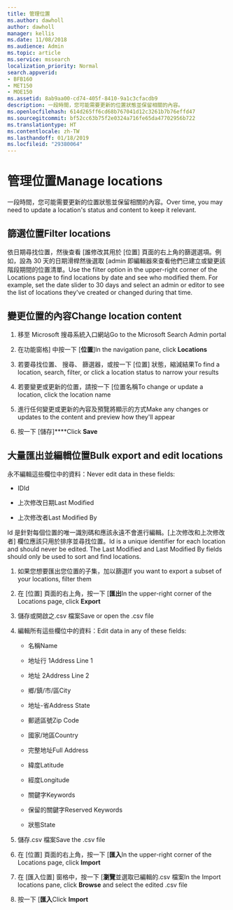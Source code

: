 ```yaml
---
title: 管理位置
ms.author: dawholl
author: dawholl
manager: kellis
ms.date: 11/08/2018
ms.audience: Admin
ms.topic: article
ms.service: mssearch
localization_priority: Normal
search.appverid:
- BFB160
- MET150
- MOE150
ms.assetid: 8ab9aa00-cd74-405f-8410-9a1c3cfacdb9
description: 一段時間，您可能需要更新的位置狀態並保留相關的內容。
ms.openlocfilehash: 614d265ff6cd68b767041d12c3261b7b76effd47
ms.sourcegitcommit: bf52cc63b75f2e0324a716fe65da47702956b722
ms.translationtype: HT
ms.contentlocale: zh-TW
ms.lasthandoff: 01/18/2019
ms.locfileid: "29380064"
---
```

# <a name="manage-locations"></a><span data-ttu-id="3af90-103">管理位置</span><span class="sxs-lookup"><span data-stu-id="3af90-103">Manage locations</span></span>

<span data-ttu-id="3af90-104">一段時間，您可能需要更新的位置狀態並保留相關的內容。</span><span class="sxs-lookup"><span data-stu-id="3af90-104">Over time, you may need to update a location's status and content to keep it relevant.</span></span> 
  
## <a name="filter-locations"></a><span data-ttu-id="3af90-105">篩選位置</span><span class="sxs-lookup"><span data-stu-id="3af90-105">Filter locations</span></span>

<span data-ttu-id="3af90-p101">依日期尋找位置，然後查看 [誰修改其用於 [位置] 頁面的右上角的篩選選項。例如，設為 30 天的日期滑桿然後選取 [admin 即編輯器來查看他們已建立或變更該階段期間的位置清單。</span><span class="sxs-lookup"><span data-stu-id="3af90-p101">Use the filter option in the upper-right corner of the Locations page to find locations by date and see who modified them. For example, set the date slider to 30 days and select an admin or editor to see the list of locations they've created or changed during that time.</span></span>
  
## <a name="change-location-content"></a><span data-ttu-id="3af90-108">變更位置的內容</span><span class="sxs-lookup"><span data-stu-id="3af90-108">Change location content</span></span>

1. <span data-ttu-id="3af90-109">移至 Microsoft 搜尋系統入口網站</span><span class="sxs-lookup"><span data-stu-id="3af90-109">Go to the Microsoft Search Admin portal</span></span>
    
2. <span data-ttu-id="3af90-110">在功能窗格] 中按一下 [**位置**]</span><span class="sxs-lookup"><span data-stu-id="3af90-110">In the navigation pane, click **Locations**</span></span>
    
3. <span data-ttu-id="3af90-111">若要尋找位置、 搜尋、 篩選器，或按一下 [位置] 狀態，縮減結果</span><span class="sxs-lookup"><span data-stu-id="3af90-111">To find a location, search, filter, or click a location status to narrow your results</span></span>
    
4. <span data-ttu-id="3af90-112">若要變更或更新的位置，請按一下 [位置名稱</span><span class="sxs-lookup"><span data-stu-id="3af90-112">To change or update a location, click the location name</span></span>
    
5. <span data-ttu-id="3af90-113">進行任何變更或更新的內容及預覽將顯示的方式</span><span class="sxs-lookup"><span data-stu-id="3af90-113">Make any changes or updates to the content and preview how they'll appear</span></span> 
    
6. <span data-ttu-id="3af90-114">按一下 [儲存]\*\*\*\*</span><span class="sxs-lookup"><span data-stu-id="3af90-114">Click **Save**</span></span>
    
## <a name="bulk-export-and-edit-locations"></a><span data-ttu-id="3af90-115">大量匯出並編輯位置</span><span class="sxs-lookup"><span data-stu-id="3af90-115">Bulk export and edit locations</span></span>

<span data-ttu-id="3af90-116">永不編輯這些欄位中的資料：</span><span class="sxs-lookup"><span data-stu-id="3af90-116">Never edit data in these fields:</span></span>
  
- <span data-ttu-id="3af90-117">ID</span><span class="sxs-lookup"><span data-stu-id="3af90-117">Id</span></span>
    
- <span data-ttu-id="3af90-118">上次修改日期</span><span class="sxs-lookup"><span data-stu-id="3af90-118">Last Modified</span></span>
    
- <span data-ttu-id="3af90-119">上次修改者</span><span class="sxs-lookup"><span data-stu-id="3af90-119">Last Modified By</span></span>
    
<span data-ttu-id="3af90-p102">Id 是針對每個位置的唯一識別碼和應該永遠不會進行編輯。[上次修改和上次修改者] 欄位應該只用於排序並尋找位置。</span><span class="sxs-lookup"><span data-stu-id="3af90-p102">Id is a unique identifier for each location and should never be edited. The Last Modified and Last Modified By fields should only be used to sort and find locations.</span></span>
  
1. <span data-ttu-id="3af90-122">如果您想要匯出您位置的子集，加以篩選</span><span class="sxs-lookup"><span data-stu-id="3af90-122">If you want to export a subset of your locations, filter them</span></span>
    
2. <span data-ttu-id="3af90-123">在 [位置] 頁面的右上角，按一下 [**匯出**</span><span class="sxs-lookup"><span data-stu-id="3af90-123">In the upper-right corner of the Locations page, click **Export**</span></span>
    
3. <span data-ttu-id="3af90-124">儲存或開啟之.csv 檔案</span><span class="sxs-lookup"><span data-stu-id="3af90-124">Save or open the .csv file</span></span>
    
4. <span data-ttu-id="3af90-125">編輯所有這些欄位中的資料：</span><span class="sxs-lookup"><span data-stu-id="3af90-125">Edit data in any of these fields:</span></span>
    
   - <span data-ttu-id="3af90-126">名稱</span><span class="sxs-lookup"><span data-stu-id="3af90-126">Name</span></span>
    
   - <span data-ttu-id="3af90-127">地址行 1</span><span class="sxs-lookup"><span data-stu-id="3af90-127">Address Line 1</span></span>
    
   - <span data-ttu-id="3af90-128">地址 2</span><span class="sxs-lookup"><span data-stu-id="3af90-128">Address Line 2</span></span>
    
   - <span data-ttu-id="3af90-129">鄉/鎮/市/區</span><span class="sxs-lookup"><span data-stu-id="3af90-129">City</span></span>
    
   - <span data-ttu-id="3af90-130">地址-省</span><span class="sxs-lookup"><span data-stu-id="3af90-130">Address State</span></span>
    
   - <span data-ttu-id="3af90-131">郵遞區號</span><span class="sxs-lookup"><span data-stu-id="3af90-131">Zip Code</span></span>
    
   - <span data-ttu-id="3af90-132">國家/地區</span><span class="sxs-lookup"><span data-stu-id="3af90-132">Country</span></span>
    
   - <span data-ttu-id="3af90-133">完整地址</span><span class="sxs-lookup"><span data-stu-id="3af90-133">Full Address</span></span>
    
   - <span data-ttu-id="3af90-134">緯度</span><span class="sxs-lookup"><span data-stu-id="3af90-134">Latitude</span></span>
    
   - <span data-ttu-id="3af90-135">經度</span><span class="sxs-lookup"><span data-stu-id="3af90-135">Longitude</span></span>
    
   - <span data-ttu-id="3af90-136">關鍵字</span><span class="sxs-lookup"><span data-stu-id="3af90-136">Keywords</span></span>
    
   - <span data-ttu-id="3af90-137">保留的關鍵字</span><span class="sxs-lookup"><span data-stu-id="3af90-137">Reserved Keywords</span></span>
    
   - <span data-ttu-id="3af90-138">狀態</span><span class="sxs-lookup"><span data-stu-id="3af90-138">State</span></span>
    
5. <span data-ttu-id="3af90-139">儲存.csv 檔案</span><span class="sxs-lookup"><span data-stu-id="3af90-139">Save the .csv file</span></span>
    
6. <span data-ttu-id="3af90-140">在 [位置] 頁面的右上角，按一下 [**匯入**</span><span class="sxs-lookup"><span data-stu-id="3af90-140">In the upper-right corner of the Locations page, click **Import**</span></span>
    
7. <span data-ttu-id="3af90-141">在 [匯入位置] 窗格中，按一下 [**瀏覽**並選取已編輯的.csv 檔案</span><span class="sxs-lookup"><span data-stu-id="3af90-141">In the Import locations pane, click **Browse** and select the edited .csv file</span></span> 
    
8. <span data-ttu-id="3af90-142">按一下 [**匯入**</span><span class="sxs-lookup"><span data-stu-id="3af90-142">Click **Import**</span></span>

  

